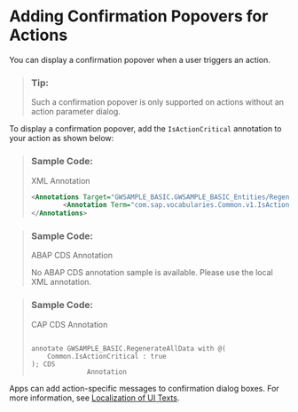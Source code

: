 <!-- loio87130de10c8a44269c605b0322df6b1a -->

# Adding Confirmation Popovers for Actions

You can display a confirmation popover when a user triggers an action.

> ### Tip:  
> Such a confirmation popover is only supported on actions without an action parameter dialog.

To display a confirmation popover, add the `IsActionCritical` annotation to your action as shown below:



> ### Sample Code:  
> XML Annotation
> 
> ```xml
> <Annotations Target="GWSAMPLE_BASIC.GWSAMPLE_BASIC_Entities/RegenerateAllData">
>         <Annotation Term="com.sap.vocabularies.Common.v1.IsActionCritical" Bool="true"/>
> </Annotations>
> ```

> ### Sample Code:  
> ABAP CDS Annotation
> 
> No ABAP CDS annotation sample is available. Please use the local XML annotation.

> ### Sample Code:  
> CAP CDS Annotation
> 
> ```
> 
> annotate GWSAMPLE_BASIC.RegenerateAllData with @(
>     Common.IsActionCritical : true
> ); CDS
> 				Annotation
> ```



<a name="loio87130de10c8a44269c605b0322df6b1a__section_acx_1nn_dzb"/>

Apps can add action-specific messages to confirmation dialog boxes. For more information, see [Localization of UI Texts](localization-of-ui-texts-b8cb649.md).

